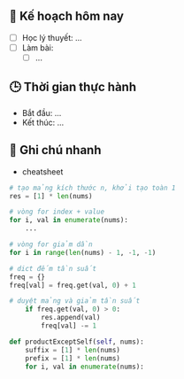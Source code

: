 
## 🎯 Kế hoạch hôm nay
- [ ] Học lý thuyết: ...
- [ ] Làm bài:
  - [ ] ...

## 🕒 Thời gian thực hành
- Bắt đầu: ...
- Kết thúc: ...

## 🧠 Ghi chú nhanh
- cheatsheet
```python
# tạo mảng kích thước n, khởi tạo toàn 1
res = [1] * len(nums)

# vòng for index + value
for i, val in enumerate(nums):
	...

# vòng for giảm dần
for i in range(len(nums) - 1, -1, -1)

# dict đếm tần suất 
freq = {}
freq[val] = freq.get(val, 0) + 1

# duyệt mảng và giảm tần suất
	if freq.get(val, 0) > 0:
		res.append(val)
		freq[val] -= 1
```

```python
def productExceptSelf(self, nums):
	suffix = [1] * len(nums)
	prefix = [1] * len(nums)
	for i, val in enumerate(nums):
		
```